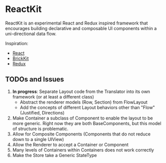 # ReactKit
ReactKit is an experimental React and Redux inspired framework that encourages building declarative and composable UI components within a uni-directional data flow.

Inspiration:

- [React](https://facebook.github.io/react/)
- [BrickKit](https://github.com/wayfair/brickkit-ios)
- [Redux](http://redux.js.org/)

## TODOs and Issues
1. **In progress**: Separate Layout code from the Translator into its own framework (or at least a different class)
    - Abstract the renderer models (Row, Section) from FlowLayout
    - Add the concepts of different Layout behaviors other than "Flow" (Justified, Directions)
2. Make Container a subclass of Component to enable the layout to be more generic. Right now they are both BaseComponents, but this model of structure is problematic.
3. Allow for Composite Components (Components that do not reduce down to a single UIView)
4. Allow the Renderer to accept a Container or Component
5. Many levels of Containers within Containers does not work correctly
6. Make the Store take a Generic StateType
